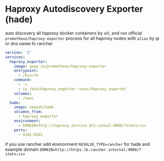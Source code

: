 # Haproxy Autodiscovery Exporter (hade)

auto discovery all haproxy docker containers by url, and run official `prometheus/haproxy-exporter` process for all haproxy nodes with `alias` by ip or dns name fo rancher

```yaml
version: '2'
services:
  haproxy_exporter:
    image: quay.io/prometheus/haproxy-exporter
    entrypoint:
      - /bin/sh
    command:
      - -c
      - cp /bin/haproxy_exporter /exec/haproxy_exporter
    volumes:
      - /exec
  hade:
    image: negash/hade
    volumes_from:
      - haproxy_exporter
    environment:
      - DOMAIN=http://haproxy.service.dc1.consul:9000/?stats;csv
    ports:
      - 9101:9101
```

if you use rancher add environment `RESOLVE_TYPE=rancher` for hade and example domain `DOMAIN=http://https.lb.rancher.internal:9000/?stats;csv`
